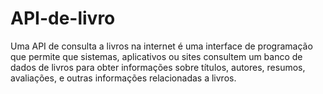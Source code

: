 # API-de-livro
Uma API de consulta a livros na internet é uma interface de programação que permite que sistemas, aplicativos ou sites consultem um banco de dados de livros para obter informações sobre títulos, autores, resumos, avaliações, e outras informações relacionadas a livros.
